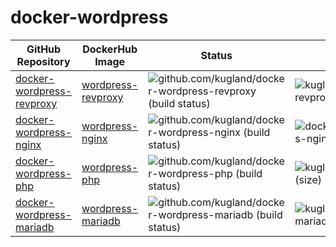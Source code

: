 docker-wordpress
================

| GitHub Repository | DockerHub Image | Status | Size | Base Image |
|-------------------|-----------------|--------|------|------------|
| [docker-wordpress-revproxy](https://github.com/kugland/docker-wordpress-revproxy) | [wordpress-revproxy](https://hub.docker.com/r/kugland/wordpress-revproxy) | ![github.com/kugland/docker-wordpress-revproxy (build status)](https://img.shields.io/github/workflow/status/kugland/docker-wordpress-revproxy/build-and-push.yml) | ![kugland/wordpress-revproxy (size)](https://img.shields.io/docker/image-size/kugland/wordpress-revproxy/latest) | `nginx:1.21.6-alpine` |
| [docker-wordpress-nginx](https://github.com/kugland/docker-wordpress-nginx) | [wordpress-nginx](https://hub.docker.com/r/kugland/wordpress-nginx) | ![github.com/kugland/docker-wordpress-nginx (build status)](https://img.shields.io/github/workflow/status/kugland/docker-wordpress-nginx/build-and-push.yml) | ![docker.io/kugland/wordpress-nginx (size)](https://img.shields.io/docker/image-size/kugland/wordpress-nginx/latest) | `nginx:1.21.6-alpine` |
| [docker-wordpress-php](https://github.com/kugland/docker-wordpress-php) | [wordpress-php](https://hub.docker.com/r/kugland/wordpress-php) | ![github.com/kugland/docker-wordpress-php (build status)](https://img.shields.io/github/workflow/status/kugland/docker-wordpress-php/build-and-push.yml) | ![kugland/wordpress-php (size)](https://img.shields.io/docker/image-size/kugland/wordpress-php/latest) | `php:8.1.5-fpm-alpine` |
| [docker-wordpress-mariadb](https://github.com/kugland/docker-wordpress-mariadb) | [wordpress-mariadb](https://hub.docker.com/r/kugland/wordpress-mariadb) | ![github.com/kugland/docker-wordpress-mariadb (build status)](https://img.shields.io/github/workflow/status/kugland/docker-wordpress-mariadb/build-and-push.yml) | ![kugland/wordpress-mariadb (size)](https://img.shields.io/docker/image-size/kugland/wordpress-mariadb/latest) | `mariadb:10.8.2` |
